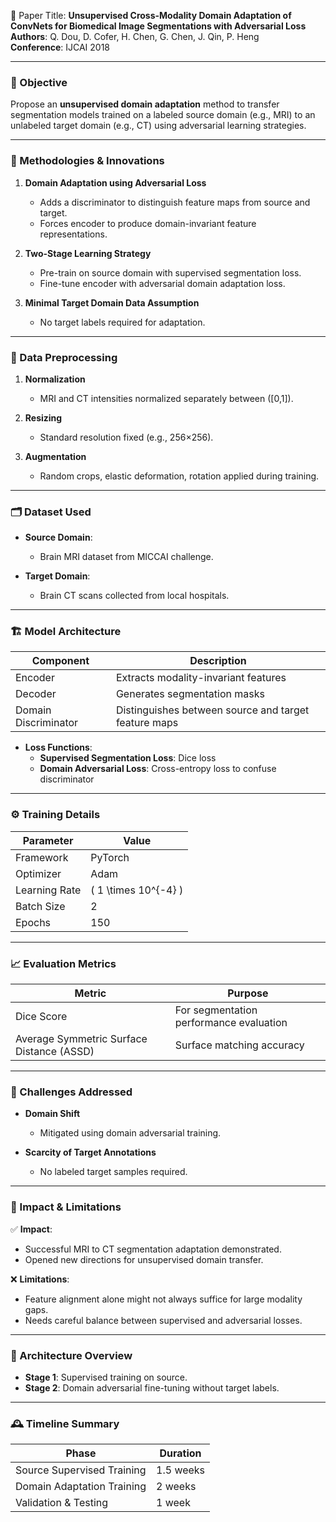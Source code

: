 📄 Paper Title: **Unsupervised Cross-Modality Domain Adaptation of ConvNets for Biomedical Image Segmentations with Adversarial Loss**  
**Authors**: Q. Dou, D. Cofer, H. Chen, G. Chen, J. Qin, P. Heng  
**Conference**: IJCAI 2018  

---

### 🎯 Objective
Propose an **unsupervised domain adaptation** method to transfer segmentation models trained on a labeled source domain (e.g., MRI) to an unlabeled target domain (e.g., CT) using adversarial learning strategies.

---

### 🧠 Methodologies & Innovations

1. **Domain Adaptation using Adversarial Loss**  
   - Adds a discriminator to distinguish feature maps from source and target.
   - Forces encoder to produce domain-invariant feature representations.

2. **Two-Stage Learning Strategy**  
   - Pre-train on source domain with supervised segmentation loss.
   - Fine-tune encoder with adversarial domain adaptation loss.

3. **Minimal Target Domain Data Assumption**  
   - No target labels required for adaptation.

---

### 🧪 Data Preprocessing

1. **Normalization**  
   - MRI and CT intensities normalized separately between \([0,1]\).

2. **Resizing**  
   - Standard resolution fixed (e.g., 256×256).

3. **Augmentation**  
   - Random crops, elastic deformation, rotation applied during training.

---

### 🗂️ Dataset Used

- **Source Domain**:  
  - Brain MRI dataset from MICCAI challenge.

- **Target Domain**:  
  - Brain CT scans collected from local hospitals.

---

### 🏗️ Model Architecture

| Component | Description |
|-----------|-------------|
| Encoder | Extracts modality-invariant features |
| Decoder | Generates segmentation masks |
| Domain Discriminator | Distinguishes between source and target feature maps |

- **Loss Functions**:
  - **Supervised Segmentation Loss**: Dice loss
  - **Domain Adversarial Loss**: Cross-entropy loss to confuse discriminator

---

### ⚙️ Training Details

| Parameter | Value |
|-----------|-------|
| Framework | PyTorch |
| Optimizer | Adam |
| Learning Rate | \( 1 \times 10^{-4} \) |
| Batch Size | 2 |
| Epochs | 150 |

---

### 📈 Evaluation Metrics

| Metric | Purpose |
|--------|---------|
| Dice Score | For segmentation performance evaluation |
| Average Symmetric Surface Distance (ASSD) | Surface matching accuracy |

---

### 🧩 Challenges Addressed

- **Domain Shift**  
  - Mitigated using domain adversarial training.

- **Scarcity of Target Annotations**  
  - No labeled target samples required.

---

### 📌 Impact & Limitations

✅ **Impact**:
- Successful MRI to CT segmentation adaptation demonstrated.
- Opened new directions for unsupervised domain transfer.

❌ **Limitations**:
- Feature alignment alone might not always suffice for large modality gaps.
- Needs careful balance between supervised and adversarial losses.

---

### 🧬 Architecture Overview

- **Stage 1**: Supervised training on source.
- **Stage 2**: Domain adversarial fine-tuning without target labels.

---

### 🕰️ Timeline Summary

| Phase | Duration |
|-------|----------|
| Source Supervised Training | 1.5 weeks |
| Domain Adaptation Training | 2 weeks |
| Validation & Testing | 1 week |
